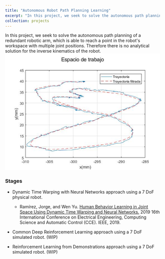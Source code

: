 ```yaml
---
title: "Autonomous Robot Path Planning Learning"
excerpt: "In this project, we seek to solve the autonomous path planning of a redundant robotic arm, which is able to reach a point in the robot's workspace with multiple joint positions. Therefore there is no analytical solution for the inverse kinematics of the robot. <br/><img src='/images/FILT_tray_eight.jpg'>"
collection: projects
---
```


In this project, we seek to solve the autonomous path planning of a redundant robotic arm, which is able to reach a point in the robot's workspace with multiple joint positions. Therefore there is no analytical solution for the inverse kinematics of the robot. <br/><img src='/images/FILT_tray_eight.jpg'>

### Stages

* Dynamic Time Warping with Neural Networks approach using a 7 DoF physical robot.  
    * Ramírez, Jorge, and Wen Yu. [Human Behavior Learning in Joint Space Using Dynamic Time Warping and Neural Networks.](https://ieeexplore.ieee.org/abstract/document/8884501/) 2019                    16th International Conference on Electrical Engineering, Computing Science and Automatic Control (CCE). IEEE, 2019. 
          
* Common Deep Reinforcement Learning approach using a 7 DoF simulated robot. (WIP)

* Reinforcement Learning from Demonstrations approach using a 7 DoF simulated robot. (WIP)
